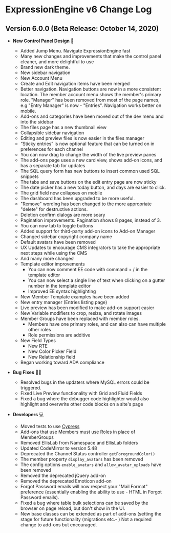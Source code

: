 <!--
    This source file is part of the open source project
    ExpressionEngine User Guide (https://github.com/ExpressionEngine/ExpressionEngine-User-Guide)

    @link      https://expressionengine.com/
    @copyright Copyright (c) 2003-2019, EllisLab Corp. (https://ellislab.com)
    @license   https://expressionengine.com/license Licensed under Apache License, Version 2.0
-->

# ExpressionEngine v6 Change Log

## Version 6.0.0 (Beta Release: October 14, 2020)
- **New Control Panel Design** 🎨
  - Added Jump Menu. Navigate ExpressionEngine fast
  - Many new changes and improvements that make the control panel cleaner, and more delightful to use
  - Brand new dark theme.
  - New sidebar navigation
  - New Account Menu
  - Create and Edit navigation items have been merged
  - Better navigation. Navigation buttons are now in a more consistent location. The member account menu shows the member's primary role. "Manager" has been removed from most of the page names, e.g "Entry Manager" is now - "Entries". Navigation works better on mobile.
  - Add-ons and categories have been moved out of the dev menu and into the sidebar
  - The files page has a new thumbnail view
  - Collapsible sidebar navigation
  - Editing and preview files is now easier in the files manager
  - “Sticky entries” is now optional feature that can be turned on in preferences for each channel
  - You can now drag to change the width of the live preview panes
  - The add-ons page uses a new card view, shows add-on icons, and has a separate tab for updates
  - The SQL query form has new buttons to insert common used SQL snippets
  - The tabs and save buttons on the edit entry page are now sticky
  - The date picker has a new today button, and days are easier to click.
  - The grid field now collapses on mobile
  - The dashboard has been upgraded to be more useful.
  - "Remove" wording has been changed to the more appropriate "delete" for destructive actions.
  - Deletion confirm dialogs are more scary
  - Pagination improvements. Pagination shows 8 pages, instead of 3.
  - You can now tab to toggle buttons
  - Added support for third-party add-on icons to Add-on Manager
  - Changed sidebar copyright company name
  - Default avatars have been removed
  - UX Updates to encourage CMS integrators to take the appropriate next steps while using the CMS
  - And many more changes!
  - Template editor improvements
    - You can now comment EE code with command + / in the template editor
    - You can now select a single line of text when clicking on a gutter number in the template editor
    - Improved EE syntax highlighting
  <!-- - **FOR REVIEW Made it easier to create Custom System Messages** -->
  - New Member Template examples have been added
  - New entry manager (Entries listing page)
  - Live preview has been modified to make add-on support easier
  - New Variable modifiers to crop, resize, and rotate images
  - Member Groups have been replaced with member roles.
    - Members have one primary roles, and can also can have multiple other roles
    - Role permissions are additive
  - New Field Types
    - New RTE
    - New Color Picker Field
    - New Relationship field
  - Began working toward ADA compliance    

- **Bug Fixes** 💃🐛 
  - Resolved bugs in the updaters where MySQL errors could be triggered.
  - Fixed Live Preview functionality with Grid and Fluid Fields
  - Fixed a bug where the debugger code highlighter would also highlight and overwrite other code blocks on a site's page    

- **Developers** 💻
  - Moved tests to use [Cypress](https://www.cypress.io/)
  - Add-ons that use Members must use Roles in place of MemberGroups
  - Removed EllisLab from Namespace and EllisLab folders
  - Updated CodeMirror to version 5.48
  - Deprecated the Channel Status controller `getForegroundColor()`
  - The member property `display_avatars` has been removed
  - The config options `enable_avatars` and `allow_avatar_uploads` have been removed
  - Removed the deprecated jQuery add-on
  - Removed the deprecated Emoticon add-on
  - Forgot Password emails will now respect your "Mail Format" preference (essentially enabling the ability to use - HTML in Forgot Password emails).
  - Fixed a bug where table bulk selections can be saved by the browser on page reload, but don't show in the UI.
  - New base classes can be extended as part of add-ons (setting the stage for future functionality (migrations etc.- )  Not a required change to add-ons but encouraged. 